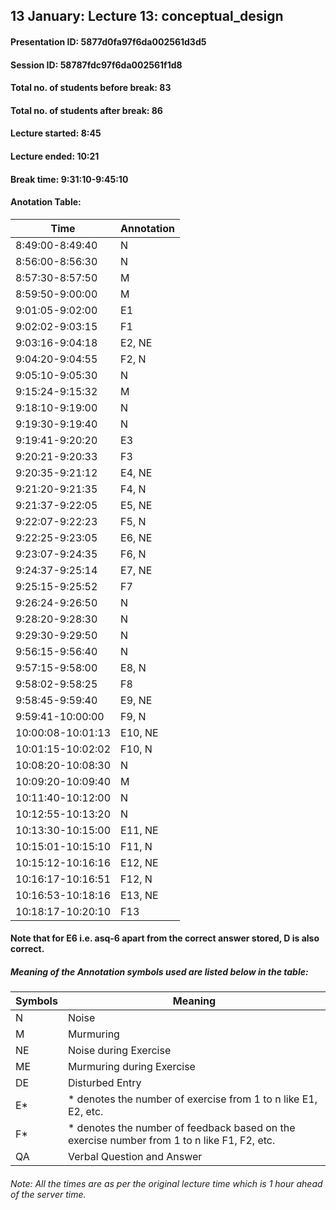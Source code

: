 ## 13 January: Lecture 13: conceptual_design

#### Presentation ID: 5877d0fa97f6da002561d3d5
#### Session ID: 58787fdc97f6da002561f1d8

#### Total no. of students before break: 83
#### Total no. of students after break: 86

#### Lecture started: 8:45
#### Lecture ended: 10:21
#### Break time: 9:31:10-9:45:10

#### Anotation Table:

Time | Annotation
--------------- | --------------
8:49:00-8:49:40 | N
8:56:00-8:56:30 | N
8:57:30-8:57:50 | M
8:59:50-9:00:00 | M
9:01:05-9:02:00 | E1
9:02:02-9:03:15 | F1
9:03:16-9:04:18 | E2, NE
9:04:20-9:04:55 | F2, N
9:05:10-9:05:30 | N
9:15:24-9:15:32 | M
9:18:10-9:19:00 | N
9:19:30-9:19:40 | N
9:19:41-9:20:20 | E3
9:20:21-9:20:33 | F3
9:20:35-9:21:12 | E4, NE
9:21:20-9:21:35 | F4, N
9:21:37-9:22:05 | E5, NE
9:22:07-9:22:23 | F5, N
9:22:25-9:23:05 | E6, NE
9:23:07-9:24:35 | F6, N
9:24:37-9:25:14 | E7, NE
9:25:15-9:25:52 | F7
9:26:24-9:26:50 | N
9:28:20-9:28:30 | N
9:29:30-9:29:50 | N
9:56:15-9:56:40 | N
9:57:15-9:58:00 | E8, N
9:58:02-9:58:25 | F8
9:58:45-9:59:40 | E9, NE
9:59:41-10:00:00 | F9, N
10:00:08-10:01:13 | E10, NE
10:01:15-10:02:02 | F10, N
10:08:20-10:08:30 | N
10:09:20-10:09:40 | M
10:11:40-10:12:00 | N
10:12:55-10:13:20 | N
10:13:30-10:15:00 | E11, NE
10:15:01-10:15:10 | F11, N
10:15:12-10:16:16 | E12, NE
10:16:17-10:16:51 | F12, N
10:16:53-10:18:16 | E13, NE
10:18:17-10:20:10 | F13


#### Note that for E6 i.e. asq-6 apart from the correct answer stored, D is also correct.

##### Meaning of the Annotation symbols used are listed below in the table:

Symbols | Meaning
------- | --------
N | Noise
M | Murmuring
NE | Noise during Exercise
ME | Murmuring during Exercise
DE | Disturbed Entry
E* | * denotes the number of exercise from 1 to n like E1, E2, etc.
F* | * denotes the number of feedback based on the exercise number from 1 to n like F1, F2, etc.
QA | Verbal Question and Answer

###### Note: All the times are as per the original lecture time which is 1 hour ahead of the server time.
